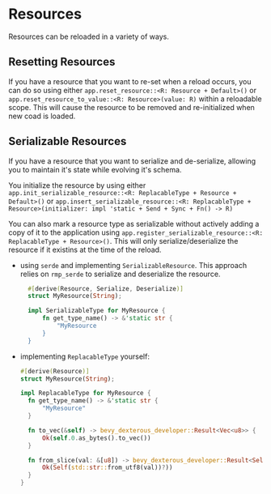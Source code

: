 # Resources

Resources can be reloaded in a variety of ways.

## Resetting Resources

If you have a resource that you want to re-set when a reload occurs, you can do so using either `app.reset_resource::<R: Resource + Default>()` or `app.reset_resource_to_value::<R: Resource>(value: R)` within a reloadable scope. This will cause the resource to be removed and re-initialized when new coad is loaded.

## Serializable Resources

If you have a resource that you want to serialize and de-serialize, allowing you to maintain it's state while evolving it's schema.

You initialize the resource by using either `app.init_serializable_resource::<R: ReplacableType + Resource + Default>()` or `app.insert_serializable_resource::<R: ReplacableType + Resource>(initializer: impl 'static + Send + Sync + Fn() -> R)`

You can also mark a resource type as serializable without actively adding a copy of it to the application using `app.register_serializable_resource::<R: ReplacableType + Resource>()`. This will only serialize/deserialize the resource if it existins at the time of the reload.

- using `serde` and implementing `SerializableResource`. This approach relies on `rmp_serde` to serialize and deserialize the resource.

  ```rust
    #[derive(Resource, Serialize, Deserialize)]
    struct MyResource(String);

    impl SerializableType for MyResource {
        fn get_type_name() -> &'static str {
            "MyResource
        }
    }
  ```

- implementing `ReplacableType` yourself:

  ```rust
  #[derive(Resource)]
  struct MyResource(String);

  impl ReplacableType for MyResource {
    fn get_type_name() -> &'static str {
        "MyResource"
    }

    fn to_vec(&self) -> bevy_dexterous_developer::Result<Vec<u8>> {
        Ok(self.0.as_bytes().to_vec())
    }

    fn from_slice(val: &[u8]) -> bevy_dexterous_developer::Result<Self> {
        Ok(Self(std::str::from_utf8(val))?))
    }
  }
  ```
